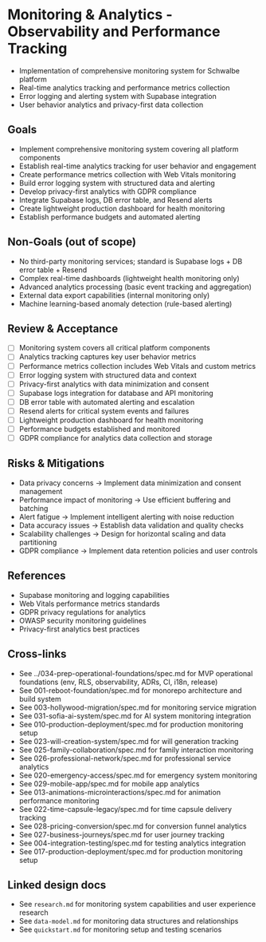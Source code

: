 # Monitoring & Analytics - Observability and Performance Tracking

- Implementation of comprehensive monitoring system for Schwalbe platform
- Real-time analytics tracking and performance metrics collection
- Error logging and alerting system with Supabase integration
- User behavior analytics and privacy-first data collection

## Goals

- Implement comprehensive monitoring system covering all platform components
- Establish real-time analytics tracking for user behavior and engagement
- Create performance metrics collection with Web Vitals monitoring
- Build error logging system with structured data and alerting
- Develop privacy-first analytics with GDPR compliance
- Integrate Supabase logs, DB error table, and Resend alerts
- Create lightweight production dashboard for health monitoring
- Establish performance budgets and automated alerting

## Non-Goals (out of scope)

- No third-party monitoring services; standard is Supabase logs + DB error table + Resend
- Complex real-time dashboards (lightweight health monitoring only)
- Advanced analytics processing (basic event tracking and aggregation)
- External data export capabilities (internal monitoring only)
- Machine learning-based anomaly detection (rule-based alerting)

## Review & Acceptance

- [ ] Monitoring system covers all critical platform components
- [ ] Analytics tracking captures key user behavior metrics
- [ ] Performance metrics collection includes Web Vitals and custom metrics
- [ ] Error logging system with structured data and context
- [ ] Privacy-first analytics with data minimization and consent
- [ ] Supabase logs integration for database and API monitoring
- [ ] DB error table with automated alerting and escalation
- [ ] Resend alerts for critical system events and failures
- [ ] Lightweight production dashboard for health monitoring
- [ ] Performance budgets established and monitored
- [ ] GDPR compliance for analytics data collection and storage

## Risks & Mitigations

- Data privacy concerns → Implement data minimization and consent management
- Performance impact of monitoring → Use efficient buffering and batching
- Alert fatigue → Implement intelligent alerting with noise reduction
- Data accuracy issues → Establish data validation and quality checks
- Scalability challenges → Design for horizontal scaling and data partitioning
- GDPR compliance → Implement data retention policies and user controls

## References

- Supabase monitoring and logging capabilities
- Web Vitals performance metrics standards
- GDPR privacy regulations for analytics
- OWASP security monitoring guidelines
- Privacy-first analytics best practices

## Cross-links

- See ../034-prep-operational-foundations/spec.md for MVP operational foundations (env, RLS, observability, ADRs, CI, i18n, release)
- See 001-reboot-foundation/spec.md for monorepo architecture and build system
- See 003-hollywood-migration/spec.md for monitoring service migration
- See 031-sofia-ai-system/spec.md for AI system monitoring integration
- See 010-production-deployment/spec.md for production monitoring setup
- See 023-will-creation-system/spec.md for will generation tracking
- See 025-family-collaboration/spec.md for family interaction monitoring
- See 026-professional-network/spec.md for professional service analytics
- See 020-emergency-access/spec.md for emergency system monitoring
- See 029-mobile-app/spec.md for mobile app analytics
- See 013-animations-microinteractions/spec.md for animation performance monitoring
- See 022-time-capsule-legacy/spec.md for time capsule delivery tracking
- See 028-pricing-conversion/spec.md for conversion funnel analytics
- See 027-business-journeys/spec.md for user journey tracking
- See 004-integration-testing/spec.md for testing analytics integration
- See 017-production-deployment/spec.md for production monitoring setup

## Linked design docs

- See `research.md` for monitoring system capabilities and user experience research
- See `data-model.md` for monitoring data structures and relationships
- See `quickstart.md` for monitoring setup and testing scenarios
